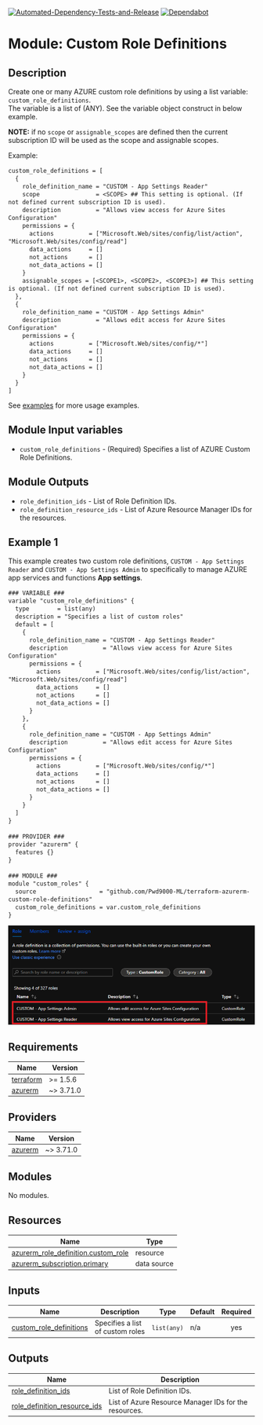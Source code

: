 [![Automated-Dependency-Tests-and-Release](https://github.com/Pwd9000-ML/terraform-azurerm-custom-role-definitions/actions/workflows/dependency-tests.yml/badge.svg)](https://github.com/Pwd9000-ML/terraform-azurerm-custom-role-definitions/actions/workflows/dependency-tests.yml) [![Dependabot](https://badgen.net/badge/Dependabot/enabled/green?icon=dependabot)](https://dependabot.com/)

# Module: Custom Role Definitions

## Description

Create one or many AZURE custom role definitions by using a list variable: `custom_role_definitions`.  
The variable is a list of (ANY). See the variable object construct in below example.  

**NOTE:** if no `scope` or `assignable_scopes` are defined then the current subscription ID will be used as the scope and assignable scopes.  

Example:

```hcl
custom_role_definitions = [
  {
    role_definition_name = "CUSTOM - App Settings Reader"
    scope                = <SCOPE> ## This setting is optional. (If not defined current subscription ID is used).
    description          = "Allows view access for Azure Sites Configuration"
    permissions = {
      actions          = ["Microsoft.Web/sites/config/list/action", "Microsoft.Web/sites/config/read"]
      data_actions     = []
      not_actions      = []
      not_data_actions = []
    }
    assignable_scopes = [<SCOPE1>, <SCOPE2>, <SCOPE3>] ## This setting is optional. (If not defined current subscription ID is used).
  },
  {
    role_definition_name = "CUSTOM - App Settings Admin"
    description          = "Allows edit access for Azure Sites Configuration"
    permissions = {
      actions          = ["Microsoft.Web/sites/config/*"]
      data_actions     = []
      not_actions      = []
      not_data_actions = []
    }
  }
]
```

See [examples](https://github.com/Pwd9000-ML/terraform-azurerm-custom-role-definitions/tree/master/examples/example_01) for more usage examples.  
  
## Module Input variables

- `custom_role_definitions` - (Required) Specifies a list of AZURE Custom Role Definitions.

## Module Outputs

- `role_definition_ids` - List of Role Definition IDs.
- `role_definition_resource_ids` -  List of Azure Resource Manager IDs for the resources.

## Example 1

This example creates two custom role definitions, `CUSTOM - App Settings Reader` and `CUSTOM - App Settings Admin` to specifically to manage AZURE app services and functions **App settings**.  

```hcl
### VARIABLE ###
variable "custom_role_definitions" {
  type        = list(any)
  description = "Specifies a list of custom roles"
  default = [
    {
      role_definition_name = "CUSTOM - App Settings Reader"
      description          = "Allows view access for Azure Sites Configuration"
      permissions = {
        actions          = ["Microsoft.Web/sites/config/list/action", "Microsoft.Web/sites/config/read"]
        data_actions     = []
        not_actions      = []
        not_data_actions = []
      }
    },
    {
      role_definition_name = "CUSTOM - App Settings Admin"
      description          = "Allows edit access for Azure Sites Configuration"
      permissions = {
        actions          = ["Microsoft.Web/sites/config/*"]
        data_actions     = []
        not_actions      = []
        not_data_actions = []
      }
    }
  ]
}

### PROVIDER ###
provider "azurerm" {
  features {}
}

### MODULE ###
module "custom_roles" {
  source                  = "github.com/Pwd9000-ML/terraform-azurerm-custom-role-definitions"
  custom_role_definitions = var.custom_role_definitions
}
```

![image.png](https://raw.githubusercontent.com/Pwd9000-ML/terraform-azurerm-custom-role-definitions/master/assets/rbac.png)

<!-- BEGIN_TF_DOCS -->
## Requirements

| Name | Version |
|------|---------|
| <a name="requirement_terraform"></a> [terraform](#requirement\_terraform) | >= 1.5.6 |
| <a name="requirement_azurerm"></a> [azurerm](#requirement\_azurerm) | ~> 3.71.0 |

## Providers

| Name | Version |
|------|---------|
| <a name="provider_azurerm"></a> [azurerm](#provider\_azurerm) | ~> 3.71.0 |

## Modules

No modules.

## Resources

| Name | Type |
|------|------|
| [azurerm_role_definition.custom_role](https://registry.terraform.io/providers/hashicorp/azurerm/latest/docs/resources/role_definition) | resource |
| [azurerm_subscription.primary](https://registry.terraform.io/providers/hashicorp/azurerm/latest/docs/data-sources/subscription) | data source |

## Inputs

| Name | Description | Type | Default | Required |
|------|-------------|------|---------|:--------:|
| <a name="input_custom_role_definitions"></a> [custom\_role\_definitions](#input\_custom\_role\_definitions) | Specifies a list of custom roles | `list(any)` | n/a | yes |

## Outputs

| Name | Description |
|------|-------------|
| <a name="output_role_definition_ids"></a> [role\_definition\_ids](#output\_role\_definition\_ids) | List of Role Definition IDs. |
| <a name="output_role_definition_resource_ids"></a> [role\_definition\_resource\_ids](#output\_role\_definition\_resource\_ids) | List of Azure Resource Manager IDs for the resources. |
<!-- END_TF_DOCS -->